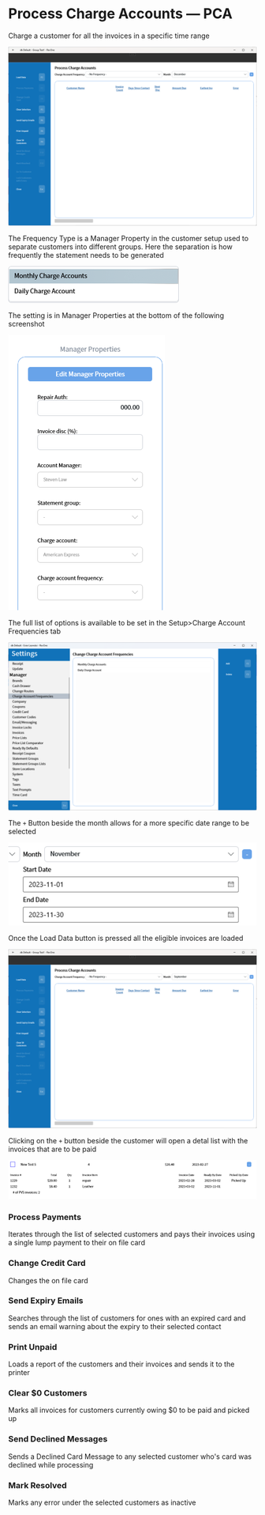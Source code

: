 # Process Charge Accounts — PCA

Charge a customer for all the invoices in a specific time range

![Main](/.attachments/Documentation/ProcessCardAccounts.png "Main")

The Frequency Type is a Manager Property in the customer setup used to separate customers into different groups. Here the separation is how frequently the statement needs to be generated

![Frequency Types](/.attachments/Documentation/MonthlyChargeAccounts-FrequencyType.png "Frequency Types")

The setting is in Manager Properties at the bottom of the following screenshot

![Customer Setting](/.attachments/Documentation/MonthlyChargeAccounts-ChargeAccountFrequency.png "Frequency Types")

The full list of options is available to be set in the Setup>Charge Account Frequencies tab

![Setup — Change Charge Account Frequencies](/.attachments/Documentation/MonthlyChargeAccounts-Setup-ChargeAccountFrequencies.png "Setup — Change Charge Account Frequencies")

The `+` Button beside the month allows for a more specific date range to be selected

![Specific Date Range](/.attachments/Documentation/ProcessCardAccounts-SpecificDateRange.png "Specific Date Range")

Once the Load Data button is pressed all the eligible invoices are loaded

![Loaded](/.attachments/Documentation/ProcessCardAccounts-Loaded.png "Loaded")

Clicking on the `+` button beside the customer will open a detal list with the invoices that are to be paid

![Details](/.attachments/Documentation/ProcessCardAccounts-Details.png "Details")

### Process Payments

Iterates through the list of selected customers and pays their invoices using a single lump payment to their on file card

### Change Credit Card

Changes the on file card

### Send Expiry Emails

Searches through the list of customers for ones with an expired card and sends an email warning about the expiry to their selected contact

### Print Unpaid

Loads a report of the customers and their invoices and sends it to the printer

### Clear $0 Customers

Marks all invoices for customers currently owing $0 to be paid and picked up

### Send Declined Messages

Sends a Declined Card Message to any selected customer who's card was declined while processing

### Mark Resolved

Marks any error under the selected customers as inactive